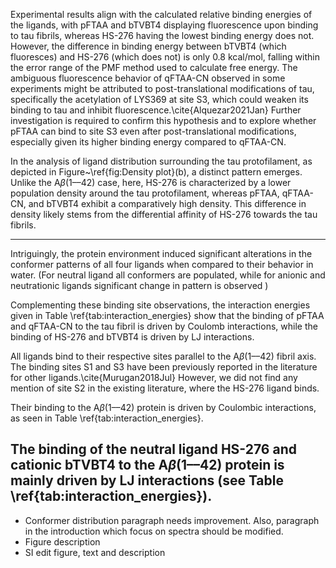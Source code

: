 Experimental results align with the calculated relative binding energies of the ligands, with pFTAA and bTVBT4 displaying fluorescence upon binding to tau fibrils, whereas HS-276 having the lowest binding energy does not. However, the difference in binding energy between bTVBT4 (which fluoresces) and HS-276 (which does not) is only 0.8 kcal/mol, falling within the error range of the PMF method used to calculate free energy. The ambiguous fluorescence behavior of qFTAA-CN observed in some experiments might be attributed to post-translational modifications of tau, specifically the acetylation of LYS369 at site S3, which could weaken its binding to tau and inhibit fluorescence.\cite{Alquezar2021Jan} Further investigation is required to confirm this hypothesis and to explore whether pFTAA can bind to site S3 even after post-translational modifications, especially given its higher binding energy compared to qFTAA-CN.






In the analysis of ligand distribution surrounding the tau protofilament, as depicted in Figure~\ref{fig:Density plot}(b), a distinct pattern emerges. Unlike the A$\beta$(1––42) case, here,  HS-276 is characterized by a lower population density around the tau protofilament, whereas pFTAA, qFTAA-CN, and bTVBT4 exhibit a comparatively high density. This difference in density likely stems from the differential affinity of HS-276 towards the tau fibrils.








-------------------

Intriguingly, the protein environment induced significant alterations in the conformer patterns of all four ligands when compared to their behavior in water. (For neutral ligand all conformers are populated, while for anionic and neutrationic ligands significant change in pattern is observed )

Complementing these binding site observations,  the interaction energies given in Table \ref{tab:interaction_energies} show that the binding of pFTAA and qFTAA-CN to the tau fibril is driven by Coulomb interactions, while the binding of HS-276 and bTVBT4 is driven by LJ interactions. 

All ligands bind to their respective sites parallel to the A$\beta$(1––42) fibril axis. The binding sites S1 and S3 have been previously reported in the literature for other ligands.\cite{Murugan2018Jul} However, we did not find any mention of site S2 in the existing literature, where the HS-276 ligand binds. 

 Their binding to the A$\beta$(1––42) protein is driven by Coulombic interactions, as seen in Table \ref{tab:interaction_energies}.

 The binding of the neutral ligand HS-276 and cationic bTVBT4 to the A$\beta$(1––42) protein is mainly driven by LJ interactions (see Table \ref{tab:interaction_energies}).
-------


- Conformer distribution paragraph needs improvement. Also, paragraph in the introduction which focus on spectra should be modified. 
- Figure description
- SI edit figure, text and description





